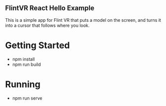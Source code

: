 FlintVR React Hello Example
---------------------------

This is a simple app for Flint VR that puts a model on the screen, and turns
it into a cursor that follows where you look.


Getting Started
===============

* npm install
* npm run build


Running
=======

* npm run serve